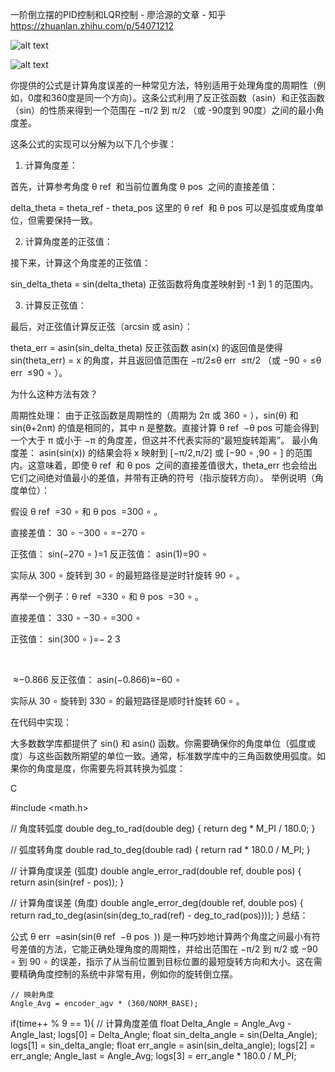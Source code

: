 一阶倒立摆的PID控制和LQR控制 - 廖洽源的文章 - 知乎
https://zhuanlan.zhihu.com/p/54071212

![alt text](image.png)

![alt text](image-1.png)


你提供的公式是计算角度误差的一种常见方法，特别适用于处理角度的周期性（例如，0度和360度是同一个方向）。这条公式利用了反正弦函数（asin）和正弦函数（sin）的性质来得到一个范围在 −π/2 到 π/2 （或 -90度到 90度）之间的最小角度差。

这条公式的实现可以分解为以下几个步骤：

1. 计算角度差：

首先，计算参考角度 θ 
ref
​
  和当前位置角度 θ 
pos
​
  之间的直接差值：

delta_theta = theta_ref - theta_pos
这里的 θ 
ref
​
  和 θ 
pos
​
  可以是弧度或角度单位，但需要保持一致。

2. 计算角度差的正弦值：

接下来，计算这个角度差的正弦值：

sin_delta_theta = sin(delta_theta)
正弦函数将角度差映射到 -1 到 1 的范围内。

3. 计算反正弦值：

最后，对正弦值计算反正弦（arcsin 或 asin）：

theta_err = asin(sin_delta_theta)
反正弦函数 asin(x) 的返回值是使得 sin(theta_err) = x 的角度，并且返回值范围在 −π/2≤θ 
err
​
 ≤π/2 （或 −90 
∘
 ≤θ 
err
​
 ≤90 
∘
 ）。

为什么这种方法有效？

周期性处理： 由于正弦函数是周期性的（周期为 2π 或 360 
∘
 ），sin(θ) 和 sin(θ+2nπ) 的值是相同的，其中 n 是整数。直接计算 θ 
ref
​
 −θ 
pos
​
  可能会得到一个大于 π 或小于 −π 的角度差，但这并不代表实际的“最短旋转距离”。
最小角度差： asin(sin(x)) 的结果会将 x 映射到 [−π/2,π/2] 或 [−90 
∘
 ,90 
∘
 ] 的范围内。这意味着，即使 θ 
ref
​
  和 θ 
pos
​
  之间的直接差值很大，theta_err 也会给出它们之间绝对值最小的差值，并带有正确的符号（指示旋转方向）。
举例说明（角度单位）：

假设 θ 
ref
​
 =30 
∘
  和 θ 
pos
​
 =300 
∘
 。

直接差值： 30 
∘
 −300 
∘
 =−270 
∘
 
正弦值： sin(−270 
∘
 )=1
反正弦值： asin(1)=90 
∘
 
实际从 300 
∘
  旋转到 30 
∘
  的最短路径是逆时针旋转 90 
∘
 。

再举一个例子：θ 
ref
​
 =330 
∘
  和 θ 
pos
​
 =30 
∘
 。

直接差值： 330 
∘
 −30 
∘
 =300 
∘
 
正弦值： sin(300 
∘
 )=− 
2
3

​
 
​
 ≈−0.866
反正弦值： asin(−0.866)≈−60 
∘
 
实际从 30 
∘
  旋转到 330 
∘
  的最短路径是顺时针旋转 60 
∘
 。

在代码中实现：

大多数数学库都提供了 sin() 和 asin() 函数。你需要确保你的角度单位（弧度或度）与这些函数所期望的单位一致。通常，标准数学库中的三角函数使用弧度。如果你的角度是度，你需要先将其转换为弧度：

C

#include <math.h>

// 角度转弧度
double deg_to_rad(double deg) {
    return deg * M_PI / 180.0;
}

// 弧度转角度
double rad_to_deg(double rad) {
    return rad * 180.0 / M_PI;
}

// 计算角度误差 (弧度)
double angle_error_rad(double ref, double pos) {
    return asin(sin(ref - pos));
}

// 计算角度误差 (角度)
double angle_error_deg(double ref, double pos) {
    return rad_to_deg(asin(sin(deg_to_rad(ref) - deg_to_rad(pos))));
}
总结：

公式 θ 
err
​
 =asin(sin(θ 
ref
​
 −θ 
pos
​
 )) 是一种巧妙地计算两个角度之间最小有符号差值的方法，它能正确处理角度的周期性，并给出范围在 −π/2 到 π/2 或 −90 
∘
  到 90 
∘
  的误差，指示了从当前位置到目标位置的最短旋转方向和大小。这在需要精确角度控制的系统中非常有用，例如你的旋转倒立摆。




	// 映射角度
	Angle_Avg = encoder_agv * (360/NORM_BASE);

  if(time++ % 9 == 1){
		// 计算角度差值
		float Delta_Angle = Angle_Avg - Angle_last;
		logs[0] = Delta_Angle;
		float sin_delta_angle = sin(Delta_Angle);
		logs[1] = sin_delta_angle;
		float err_angle = asin(sin_delta_angle);
		logs[2] = err_angle;
		Angle_last = Angle_Avg;
		logs[3] = err_angle * 180.0 / M_PI;